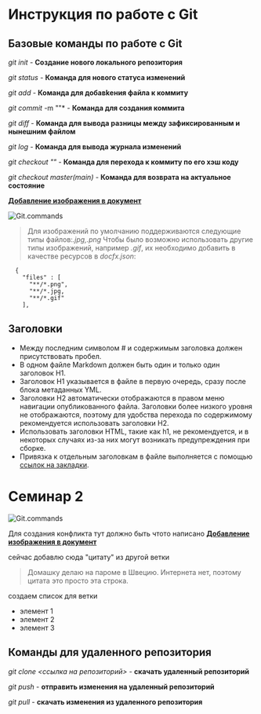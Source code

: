 # Инструкция по работе с Git

## Базовые команды по работе с Git

*git init* - **Создание нового локального репозитория**

*git status* - **Команда для нового статуса изменений**

*git add* - **Команда для добавkения файла к коммиту**

*git commit* -m "<message>"* - **Команда для создания коммита**

*git diff* - **Команда для вывода разницы между зафиксированным и нынешним файлом**

*git log* - **Команда для вывода журнала изменений**

*git checkout "<comit code>"* - **Команда для перехода к коммиту по его хэш коду**

*git checkout master(main)* - **Команда для возврата на актуальное состояние**

 [**Добавление изображения в документ**](https://learn.microsoft.com/ru-ru/contribute/markdown-reference#images)


![Git.commands](./gitcommands.png)


> Для изображений по умолчанию поддерживаются следующие типы файлов:*.jpg,.png*
Чтобы было возможно использовать другие типы изображений, например *.gif*, их необходимо добавить в качестве ресурсов в *docfx.json*:

```"resource": [
  {
    "files" : [
      "**/*.png",
      "**/*.jpg,
      "**/*.gif"
    ],
```
## Заголовки
- Между последним символом # и содержимым заголовка должен присутствовать пробел.
- В одном файле Markdown должен быть один и только один заголовок H1.
- Заголовок H1 указывается в файле в первую очередь, сразу после блока метаданных YML.    
- Заголовки H2 автоматически отображаются в правом меню навигации опубликованного файла. Заголовки более низкого уровня не отображаются, поэтому для удобства перехода по содержимому рекомендуется использовать заголовки H2.
- Использовать заголовки HTML, такие как h1, не рекомендуется, и в некоторых случаях из-за них могут возникать предупреждения при сборке.
- Привязка к отдельным заголовкам в файле выполняется с помощью [ссылок на закладки](https://learn.microsoft.com/ru-ru/contribute/how-to-write-links#explicit-anchor-links).

# Семинар 2

![Git.commands](./gitcommands.png)

Для создания конфликта тут должно быть чтото написано
[**Добавление изображения в документ**](https://learn.microsoft.com/ru-ru/contribute/markdown-reference#images)


сейчас добавлю сюда "цитату" из другой ветки 
> Домашку делаю на пароме в Швецию. Интернета нет, поэтому цитата это просто эта строка.

создаем список для ветки
- элемент 1
- элемент 2
- элемент 3

## Команды для удаленного репозитория

*git clone <ссылка на репозиторий>* - **скачать удаленный репозиторий**

*git push* - **отправить изменения на удаленный репозиторий**

*git pull* - **скачать изменения из удаленного репозитория**